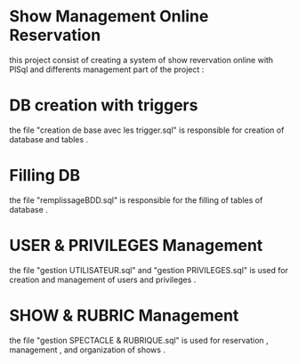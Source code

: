 # Show Management Online Reservation

this project consist of creating a system of show revervation online with PlSql and differents management part of the project :

# DB creation with triggers

the file "creation de base avec les trigger.sql" is responsible for creation of database and tables .

# Filling DB

the file "remplissageBDD.sql" is responsible for the filling of tables of database .

# USER & PRIVILEGES Management

the file "gestion UTILISATEUR.sql" and "gestion PRIVILEGES.sql" is used for creation and management of users and privileges .

# SHOW & RUBRIC Management

the file "gestion SPECTACLE & RUBRIQUE.sql" is used for reservation , management , and organization of shows . 
